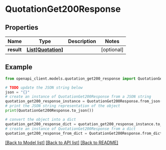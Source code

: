 # QuotationGet200Response


## Properties

Name | Type | Description | Notes
------------ | ------------- | ------------- | -------------
**result** | [**List[Quotation]**](Quotation.md) |  | [optional] 

## Example

```python
from openapi_client.models.quotation_get200_response import QuotationGet200Response

# TODO update the JSON string below
json = "{}"
# create an instance of QuotationGet200Response from a JSON string
quotation_get200_response_instance = QuotationGet200Response.from_json(json)
# print the JSON string representation of the object
print(QuotationGet200Response.to_json())

# convert the object into a dict
quotation_get200_response_dict = quotation_get200_response_instance.to_dict()
# create an instance of QuotationGet200Response from a dict
quotation_get200_response_from_dict = QuotationGet200Response.from_dict(quotation_get200_response_dict)
```
[[Back to Model list]](../README.md#documentation-for-models) [[Back to API list]](../README.md#documentation-for-api-endpoints) [[Back to README]](../README.md)


